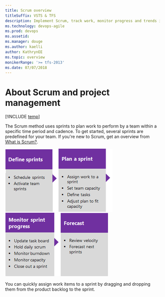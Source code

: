 ```yaml
---
title: Scrum overview
titleSuffix: VSTS & TFS 
description: Implement Scrum, track work, monitor progress and trends in Visual Studio Team Services & Team Foundation Server  
ms.technology: devops-agile
ms.prod: devops
ms.assetid:  
ms.manager: douge
ms.author: kaelli
author: KathrynEE
ms.topic: overview
monikerRange: '>= tfs-2013'
ms.date: 07/07/2018
---
```


# About Scrum and project management 

[!INCLUDE [temp](../../_shared/version-vsts-tfs-all-versions.md)] 

The Scrum method uses sprints to plan work to perform by a team within a specific time period and cadence. To get started, several sprints are predefined for your team.  If you're new to Scrum, get an overview from [What is Scrum?](/azure/devops/agile/what-is-scrum). 

[![Schedule sprints](../backlogs/_img/overview/gs-planning-define-sprints.png)](define-sprints.md)[![Plan a sprint](../backlogs/_img/overview/gs-planning-plan-sprint.png)](assign-work-sprint.md)[![Monitor sprint progress](../backlogs/_img/overview/gs-planning-monitor-sprint.png)](task-board.md)[![Forecast](../backlogs/_img/overview/gs-planning-forecast.png)](forecast.md)

You can quickly assign work items to a sprint by dragging and dropping them from the product backlog to the sprint. 

